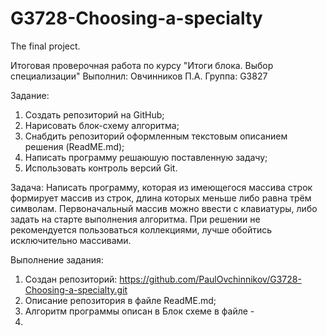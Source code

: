 # G3728-Choosing-a-specialty
The final project.

Итоговая проверочная работа по курсу "Итоги блока. Выбор специализации"
Выполнил: Овчинников П.А.
Группа: G3827

Задание:
1. Создать репозиторий на GitHub;
2. Нарисовать блок-схему алгоритма;
3. Снабдить репозиторий оформленным текстовым описанием решения (ReadME.md);
4. Написать программу решаюшую поставленную задачу;
5. Использовать контроль версий Git.

Задача:
Написать программу, которая из имеющегося массива строк формирует массив из строк, длина которых меньше либо равна трём символам. Первоначальный массив можно ввести с клавиатуры, либо задать на старте выполнения алгоритма. При решении не рекомендуется пользоваться коллекциями, лучше обойтись исключительно массивами.

Выполнение задания:
1. Создан репозиторий: https://github.com/PaulOvchinnikov/G3728-Choosing-a-specialty.git
2. Описание репозитория в файле ReadME.md;
3. Алгоритм программы описан в Блок схеме в файле - 
4. 

